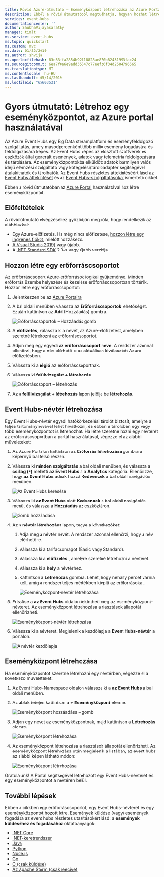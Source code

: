 ```yaml
---
title: Rövid Azure-útmutató – Eseményközpont létrehozása az Azure Portallal | Microsoft Docs
description: Ebből a rövid útmutatóból megtudhatja, hogyan hozhat létre egy Azure-eseményközpontot az Azure Portallal, majd hogyan küldhet és fogadhat eseményeket a .NET Standard SDK használatával.
services: event-hubs
documentationcenter: ''
author: ShubhaVijayasarathy
manager: timlt
ms.service: event-hubs
ms.topic: quickstart
ms.custom: mvc
ms.date: 01/23/2019
ms.author: shvija
ms.openlocfilehash: 83e33ffa2854b92718828ae870b82431993fac24
ms.sourcegitcommit: 6ea7f0a6e9add35547c77eef26f34d2504796565
ms.translationtype: MT
ms.contentlocale: hu-HU
ms.lasthandoff: 05/14/2019
ms.locfileid: "65603531"
---
```

# <a name="quickstart-create-an-event-hub-using-azure-portal"></a>Gyors útmutató: Létrehoz egy eseményközpontot, az Azure portal használatával
Az Azure Event Hubs egy Big Data streamplatform és eseményfeldolgozó szolgáltatás, amely másodpercenként több millió esemény fogadására és feldolgozására képes. Az Event Hubs képes az elosztott szoftverek és eszközök által generált események, adatok vagy telemetria feldolgozására és tárolására. Az eseményközpontokba elküldött adatok bármilyen valós idejű elemzési szolgáltató vagy kötegelési/tárolóadapter segítségével átalakíthatók és tárolhatók. Az Event Hubs részletes áttekintéséért lásd az [Event Hubs áttekintését](event-hubs-about.md) és az [Event Hubs-szolgáltatásokat](event-hubs-features.md) ismertető cikket.

Ebben a rövid útmutatóban az [Azure Portal](https://portal.azure.com) használatával hoz létre eseményközpontot.

## <a name="prerequisites"></a>Előfeltételek

A rövid útmutató elvégzéséhez győződjön meg róla, hogy rendelkezik az alábbiakkal:

- Egy Azure-előfizetés. Ha még nincs előfizetése, [hozzon létre egy ingyenes fiókot](https://azure.microsoft.com/free/), mielőtt hozzákezd.
- [A Visual Studio 2019)](https://www.visualstudio.com/vs) vagy újabb.
- A [.NET Standard SDK](https://www.microsoft.com/net/download/windows) 2.0-s vagy újabb verziója.

## <a name="create-a-resource-group"></a>Hozzon létre egy erőforráscsoportot

Az erőforráscsoport Azure-erőforrások logikai gyűjteménye. Minden erőforrás üzembe helyezése és kezelése erőforráscsoportban történik. Hozzon létre egy erőforráscsoportot:

1. Jelentkezzen be az [Azure Portalra](https://portal.azure.com).
2. A bal oldali menüben válassza az **Erőforráscsoportok** lehetőséget. Ezután kattintson az **Add** (Hozzáadás) gombra.

   ![Erőforráscsoportok – Hozzáadás gomb](./media/event-hubs-quickstart-portal/resource-groups1.png)

2. A **előfizetés**, válassza ki a nevét, az Azure-előfizetést, amelyben szeretné létrehozni az erőforráscsoportot.
3. Adjon meg egy egyedi **az erőforráscsoport neve**. A rendszer azonnal ellenőrzi, hogy a név elérhető-e az aktuálisan kiválasztott Azure-előfizetésben.
4. Válassza ki a **régió** az erőforráscsoportnak.
5. Válassza ki **felülvizsgálat + létrehozás**.

   ![Erőforráscsoport – létrehozás](./media/event-hubs-quickstart-portal/resource-groups2.png)
6. Az a **felülvizsgálat + létrehozás** lapon jelölje be **létrehozás**. 

## <a name="create-an-event-hubs-namespace"></a>Event Hubs-névtér létrehozása

Egy Event Hubs-névtér egyedi hatókörkezelési tárolót biztosít, amelyre a teljes tartománynevével lehet hivatkozni, és ebben a tárolóban egy vagy több eseményközpontot is létrehozhat. Ha létre szeretne hozni egy névteret az erőforráscsoportban a portál használatával, végezze el az alábbi műveleteket:

1. Az Azure Portalon kattintson az **Erőforrás létrehozása** gombra a képernyő bal felső részén.
2. Válassza ki **minden szolgáltatás** a bal oldali menüben, és válassza a **csillag (`*`)** melletti **az Event Hubs** a a **Analytics** kategória. Ellenőrizze, hogy **az Event Hubs** adnak hozzá **Kedvencek** a bal oldali navigációs menüben. 
    
   ![Az Event Hubs keresése](./media/event-hubs-quickstart-portal/select-event-hubs-menu.png)
3. Válassza ki **az Event Hubs** alatt **Kedvencek** a bal oldali navigációs menü, és válassza a **Hozzáadás** az eszköztáron.

   ![Gomb hozzáadása](./media/event-hubs-quickstart-portal/event-hubs-add-toolbar.png)
4. Az a **névtér létrehozása** lapon, tegye a következőket:
    1. Adja meg a névtér nevét. A rendszer azonnal ellenőrzi, hogy a név elérhető-e.
    2. Válassza ki a tarifacsomagot (Basic vagy Standard).
    3. Válassza ki a **előfizetés** , amelyre szeretné létrehozni a névteret.
    4. Válassza ki a **hely** a névtérhez.
    5. Kattintson a **Létrehozás** gombra. Lehet, hogy néhány percet várnia kell, amíg a rendszer teljes mértékben kiépíti az erőforrásokat.

       ![Eseményközpont-névtér létrehozása](./media/event-hubs-quickstart-portal/create-event-hub1.png)
5. Frissítse a **az Event Hubs** oldalon tekintheti meg az eseményközpont-névteret. Az eseményközpont létrehozása a riasztások állapotát ellenőrizheti. 

    ![Eseményközpont-névtér létrehozása](./media/event-hubs-quickstart-portal/event-hubs-refresh.png)
6. Válassza ki a névteret. Megjelenik a kezdőlapja a **Event Hubs-névtér** a portálon. 

   ![A névtér kezdőlapja](./media/event-hubs-quickstart-portal/namespace-home-page.png)
    
## <a name="create-an-event-hub"></a>Eseményközpont létrehozása

Ha eseményközpontot szeretne létrehozni egy névtérben, végezze el a következő műveleteket:

1. Az Event Hubs-Namespace oldalon válassza ki a **az Event Hubs** a bal oldali menüben.
1. Az ablak tetején kattintson a **+ Eseményközpont** elemre.
   
    ![Eseményközpont hozzáadása – gomb](./media/event-hubs-quickstart-portal/create-event-hub4.png)
1. Adjon egy nevet az eseményközpontnak, majd kattintson a **Létrehozás** elemre.
   
    ![Eseményközpont létrehozása](./media/event-hubs-quickstart-portal/create-event-hub5.png)
4. Az eseményközpont létrehozása a riasztások állapotát ellenőrizheti. Az eseményközpont létrehozása után megjelenik a listában, az event hubs az alábbi képen látható módon:

    ![Eseményközpont létrehozása](./media/event-hubs-quickstart-portal/event-hub-created.png)

Gratulálunk! A Portal segítségével létrehozott egy Event Hubs-névteret és egy eseményközpontot a névtéren belül. 

## <a name="next-steps"></a>További lépések

Ebben a cikkben egy erőforráscsoportot, egy Event Hubs-névteret és egy eseményközpontot hozott létre. Események küldése (vagy) események fogadása az event hubs részletes utasításokért lásd: a **események küldéséhez és fogadásához** oktatóanyagok: 

- [.NET Core](event-hubs-dotnet-standard-getstarted-send.md)
- [.NET-keretrendszer](event-hubs-dotnet-framework-getstarted-send.md)
- [Java](event-hubs-java-get-started-send.md)
- [Python](event-hubs-python-get-started-send.md)
- [Node.js](event-hubs-node-get-started-send.md)
- [Go](event-hubs-go-get-started-send.md)
- [C (csak küldése)](event-hubs-c-getstarted-send.md)
- [Az Apache Storm (csak reecive)](event-hubs-storm-getstarted-receive.md)


[Azure portal]: https://portal.azure.com/
[3]: ./media/event-hubs-quickstart-portal/sender1.png
[4]: ./media/event-hubs-quickstart-portal/receiver1.png
